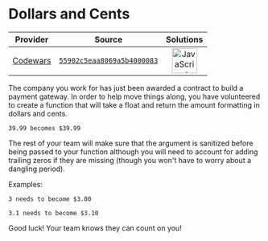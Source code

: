 [_metadata_:generated]: - "true"

# Dollars and Cents

<!-- INFO TABLE BEGIN -->

| Provider                                        | Source                                                                               | Solutions                                                                                                                                                    |
| :---------------------------------------------: | :----------------------------------------------------------------------------------: | :----------------------------------------------------------------------------------------------------------------------------------------------------------: |
| [Codewars](../../../docs/providers/Codewars.md) | [`55902c5eaa8069a5b4000083`](https://www.codewars.com/kata/55902c5eaa8069a5b4000083) | [<img src="https://res.cloudinary.com/rascaltwo/image/upload/v1631924076/javascript_ehszr7.svg" alt="JavaScript" title="JavaScript" width="50" />](solve.js) |

<!-- INFO TABLE END -->

The company you work for has just been awarded a contract to build a payment gateway. In order to help move things along, you have volunteered to create a function that will take a float and return the amount formatting in dollars and cents.

`39.99 becomes $39.99`

The rest of your team will make sure that the argument is sanitized before being passed to your function although you will need to account for adding trailing zeros if they are missing (though you won't have to worry about a dangling period).

Examples:

```
3 needs to become $3.00

3.1 needs to become $3.10
```

Good luck! Your team knows they can count on you!
